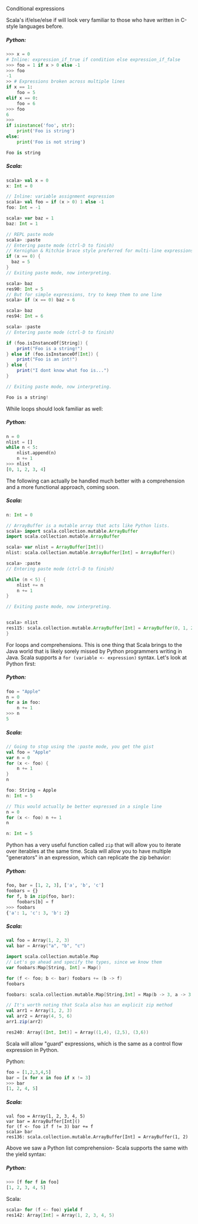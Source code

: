 Conditional expressions

Scala's if/else/else if will look very familiar to those who have written in C-style languages before.

##### Python:
```python
>>> x = 0
# Inline: expression_if_true if condition else expression_if_false
>>> foo = 1 if x > 0 else -1
>>> foo
-1
>> # Expressions broken across multiple lines
if x == 1:
    foo = 5
elif x == 0:
    foo = 6
>>> foo
6
>>>
if isinstance('foo', str):
    print('Foo is string')
else:
    print('Foo is not string')

Foo is string
```

##### Scala:
```scala
scala> val x = 0
x: Int = 0

// Inline: variable assignment expression
scala> val foo = if (x > 0) 1 else -1
foo: Int = -1

scala> var baz = 1
baz: Int = 1

// REPL paste mode
scala> :paste
// Entering paste mode (ctrl-D to finish)
// Kernighan & Ritchie brace style preferred for multi-line expressions
if (x == 0) {
  baz = 5
}
// Exiting paste mode, now interpreting.

scala> baz
res90: Int = 5
// But for simple expressions, try to keep them to one line
scala> if (x == 0) baz = 6

scala> baz
res94: Int = 6

scala> :paste
// Entering paste mode (ctrl-D to finish)

if (foo.isInstanceOf[String]) {
    print("Foo is a string!")
} else if (foo.isInstanceOf[Int]) {
    print("Foo is an int!")
} else {
    print("I dont know what foo is...")
}

// Exiting paste mode, now interpreting.

Foo is a string!
```

While loops should look familiar as well:

##### Python:
```python
n = 0
nlist = []
while n < 5:
    nlist.append(n)
    n += 1
>>> nlist
[0, 1, 2, 3, 4]
```

The following can actually be handled much better with a comprehension and a more functional approach, coming soon.

##### Scala:
```scala
n: Int = 0

// ArrayBuffer is a mutable array that acts like Python lists.
scala> import scala.collection.mutable.ArrayBuffer
import scala.collection.mutable.ArrayBuffer

scala> var nlist = ArrayBuffer[Int]()
nlist: scala.collection.mutable.ArrayBuffer[Int] = ArrayBuffer()

scala> :paste
// Entering paste mode (ctrl-D to finish)

while (n < 5) {
    nlist += n
    n += 1
}

// Exiting paste mode, now interpreting.


scala> nlist
res115: scala.collection.mutable.ArrayBuffer[Int] = ArrayBuffer(0, 1, 2, 3, 4)
}
```

For loops and comprehensions. This is one thing that Scala brings to the Java world that is likely sorely missed by Python programmers writing in Java. Scala supports a `for (variable <- expression)` syntax. Let's look at Python first:

##### Python:
```python
foo = "Apple"
n = 0
for a in foo:
    n += 1
>>> n
5
```

##### Scala:
```scala
// Going to stop using the :paste mode, you get the gist
val foo = "Apple"
var n = 0
for (x <- foo) {
    n += 1
}
n

foo: String = Apple
n: Int = 5

// This would actually be better expressed in a single line
n = 0
for (x <- foo) n += 1
n

n: Int = 5
```

Python has a very useful function called `zip` that will allow you to iterate over iterables at the same time. Scala will allow you to have multiple "generators" in an expression, which can replicate the zip behavior:

##### Python:
```python
foo, bar = [1, 2, 3], ['a', 'b', 'c']
foobars = {}
for f, b in zip(foo, bar):
    foobars[b] = f
>>> foobars
{'a': 1, 'c': 3, 'b': 2}
```

##### Scala:
```scala
val foo = Array(1, 2, 3)
val bar = Array("a", "b", "c")

import scala.collection.mutable.Map
// Let's go ahead and specify the types, since we know them
var foobars:Map[String, Int] = Map()

for (f <- foo; b <- bar) foobars += (b -> f)
foobars

foobars: scala.collection.mutable.Map[String,Int] = Map(b -> 3, a -> 3, c -> 3)

// It's worth noting that Scala also has an explicit zip method
val arr1 = Array(1, 2, 3)
val arr2 = Array(4, 5, 6)
arr1.zip(arr2)

res240: Array[(Int, Int)] = Array((1,4), (2,5), (3,6))
```

Scala will allow "guard" expressions, which is the same as a control flow expression in Python.

Python:
```python
foo = [1,2,3,4,5]
bar = [x for x in foo if x != 3]
>>> bar
[1, 2, 4, 5]
```

##### Scala:
```
val foo = Array(1, 2, 3, 4, 5)
var bar = ArrayBuffer[Int]()
for (f <- foo if f != 3) bar += f
scala> bar
res136: scala.collection.mutable.ArrayBuffer[Int] = ArrayBuffer(1, 2)
```

Above we saw a Python list comprehension- Scala supports the same with the yield syntax:

##### Python:
```python
>>> [f for f in foo]
[1, 2, 3, 4, 5]
```
Scala:
```scala
scala> for (f <- foo) yield f
res142: Array[Int] = Array(1, 2, 3, 4, 5)
```



